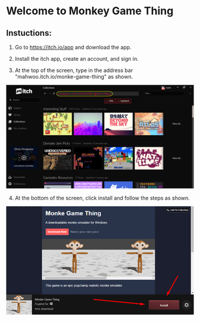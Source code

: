 # Welcome to Monkey Game Thing

## Instuctions:

1. Go to https://itch.io/app and download the app.

2. Install the itch app, create an account, and sign in.

3. At the top of the screen, type in the address bar "mahwoo.itch.io/monke-game-thing" as shown.

![Image](images/addressbar.png)

4. At the bottom of the screen, click install and follow the steps as shown.

![Image](images/install.png)
